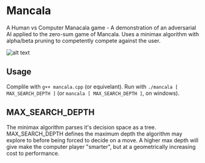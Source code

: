 # Mancala

A Human vs Computer Manacala game - A demonstration of an adversarial AI applied to the zero-sum game of Mancala. Uses a minimax algorithm with alpha/beta pruning to competently compete against the user.

![alt text][board]

## Usage

Complile with `g++ mancala.cpp` (or equivelant).
Run with `./mancala [ MAX_SEARCH_DEPTH ]` (or `mancala [ MAX_SEARCH_DEPTH ]`, on windows).

## MAX_SEARCH_DEPTH

The minimax algorithm parses it's decision space as a tree. MAX_SEARCH_DEPTH defines the maximum depth the algorithm may explore to before being forced to decide on a move. A higher max depth will give make the computer player "smarter", but at a geometrically increasing cost to performance.


[board]: https://github.com/dustinfast/mancala/preview.png "Board Preview"
